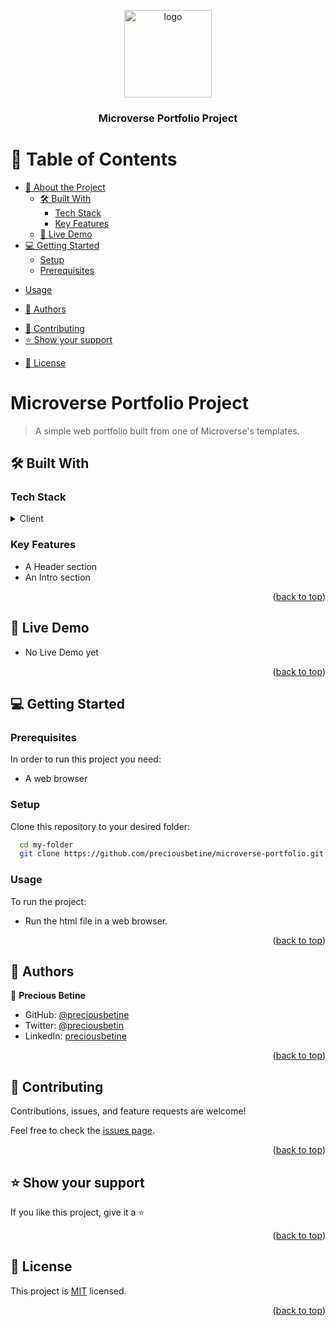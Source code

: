 <a name="readme-top"></a>

<div align="center">
  <img src="https://avatars.githubusercontent.com/u/56425107?v=4" alt="logo" width="140"  height="auto" />
  <br/>

  <h3><b>Microverse Portfolio Project</b></h3>

</div>

<!-- TABLE OF CONTENTS -->

# 📗 Table of Contents

- [📖 About the Project](#about-project)
  - [🛠 Built With](#built-with)
    - [Tech Stack](#tech-stack)
    - [Key Features](#key-features)
  - [🚀 Live Demo](#live-demo)
- [💻 Getting Started](#getting-started)
  - [Setup](#setup)
  - [Prerequisites](#prerequisites)
<!--   - [Install](#install) -->
  - [Usage](#usage)
<!--   - [Run tests](#run-tests) -->
<!--   - [Deployment](#triangular_flag_on_post-deployment) -->
- [👥 Authors](#authors)
<!-- - [🔭 Future Features](#future-features) -->
- [🤝 Contributing](#contributing)
- [⭐️ Show your support](#support)
<!-- - [🙏 Acknowledgements](#acknowledgements)
- [❓ FAQ (OPTIONAL)](#faq) -->
- [📝 License](#license)

<!-- PROJECT DESCRIPTION -->

# Microverse Portfolio Project <a name="about-project"></a>

> A simple web portfolio built from one of Microverse's templates.

## 🛠 Built With <a name="built-with"></a>

### Tech Stack <a name="tech-stack"></a>

<details>
  <summary>Client</summary>
  <ul>
    <li>HTML</li>
    <li>CSS</li>
  </ul>
</details>

<!-- <details>
  <summary>Server</summary>
  <ul>
    <li><a href="https://expressjs.com/">Express.js</a></li>
  </ul>
</details>

<details>
<summary>Database</summary>
  <ul>
    <li><a href="https://www.postgresql.org/">PostgreSQL</a></li>
  </ul>
</details> -->

<!-- Features -->

### Key Features <a name="key-features"></a>

- A Header section
- An Intro section

<p align="right">(<a href="#readme-top">back to top</a>)</p>

<!-- LIVE DEMO -->

## 🚀 Live Demo <a name="live-demo"></a>

<!-- > Add a link to your deployed project. -->

<!-- - [Live Demo Link](https://yourdeployedapplicationlink.com) -->
- No Live Demo yet

<p align="right">(<a href="#readme-top">back to top</a>)</p>

<!-- GETTING STARTED -->

## 💻 Getting Started <a name="getting-started"></a>

<!-- > Describe how a new developer could make use of your project. -->

### Prerequisites

In order to run this project you need:
- A web browser

<!--
Example command:

```sh
 gem install rails
```
 -->

### Setup

Clone this repository to your desired folder:

```sh
  cd my-folder
  git clone https://github.com/preciousbetine/microverse-portfolio.git
```

<!-- 
### Install

Install this project with: -->

<!--
Example command:

```sh
  cd my-project
  gem install
```
--->

### Usage

To run the project:
- Run the html file in a web browser.
<!--
Example command:

```sh
  rails server
```
--->
<!-- 
### Run tests

To run tests, run the following command:
 -->
<!--
Example command:

```sh
  bin/rails test test/models/article_test.rb
```
--->
<!-- 
### Deployment

You can deploy this project using: -->

<!--
Example:

```sh

```
 -->

<p align="right">(<a href="#readme-top">back to top</a>)</p>

<!-- AUTHORS -->

## 👥 Authors <a name="authors"></a>

<!-- > Mention all of the collaborators of this project. -->

👤 **Precious Betine**

- GitHub: [@preciousbetine](https://github.com/preciousbetine)
- Twitter: [@preciousbetin](https://twitter.com/preciousbetin)
- LinkedIn: [preciousbetine](https://linkedin.com/in/preciousbetine)
<!-- 
👤 **Author2**

- GitHub: [@githubhandle](https://github.com/githubhandle)
- Twitter: [@twitterhandle](https://twitter.com/twitterhandle)
- LinkedIn: [LinkedIn](https://linkedin.com/in/linkedinhandle) -->

<p align="right">(<a href="#readme-top">back to top</a>)</p>

<!-- FUTURE FEATURES -->
<!-- 
## 🔭 Future Features <a name="future-features"></a>

> Describe 1 - 3 features you will add to the project.

- [ ] **[new_feature_1]**
- [ ] **[new_feature_2]**
- [ ] **[new_feature_3]**
 -->
<!-- <p align="right">(<a href="#readme-top">back to top</a>)</p> -->

<!-- CONTRIBUTING -->

## 🤝 Contributing <a name="contributing"></a>

Contributions, issues, and feature requests are welcome!

Feel free to check the [issues page](../../issues/).

<p align="right">(<a href="#readme-top">back to top</a>)</p>

<!-- SUPPORT -->

## ⭐️ Show your support <a name="support"></a>

<!-- > Write a message to encourage readers to support your project -->

If you like this project, give it a ⭐

<p align="right">(<a href="#readme-top">back to top</a>)</p>

<!-- ACKNOWLEDGEMENTS -->

<!-- ## 🙏 Acknowledgments <a name="acknowledgements"></a> -->

<!-- > Give credit to everyone who inspired your codebase. -->

<!-- I would like to thank... -->

<!-- <p align="right">(<a href="#readme-top">back to top</a>)</p> -->

<!-- FAQ (optional) -->
<!-- 
## ❓ FAQ (OPTIONAL) <a name="faq"></a>

> Add at least 2 questions new developers would ask when they decide to use your project.

- **[Question_1]**

  - [Answer_1]

- **[Question_2]**

  - [Answer_2]
 -->
<!-- <p align="right">(<a href="#readme-top">back to top</a>)</p> -->

<!-- LICENSE -->

## 📝 License <a name="license"></a>

This project is [MIT](./LICENSE.md) licensed.

<!-- _NOTE: we recommend using the [MIT license](https://choosealicense.com/licenses/mit/) - you can set it up quickly by [using templates available on GitHub](https://docs.github.com/en/communities/setting-up-your-project-for-healthy-contributions/adding-a-license-to-a-repository). You can also use [any other license](https://choosealicense.com/licenses/) if you wish._ -->

<p align="right">(<a href="#readme-top">back to top</a>)</p>

